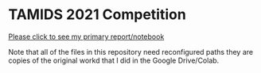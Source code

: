 # TAMIDS 2021 Competition

[Please click to see my primary report/notebook](https://colab.research.google.com/drive/1hGbayKvhIGHC8vurnq371of2EW553b7k?usp=sharing) 

Note that all of the files in this repository need reconfigured paths they are copies of the original workd that I did in the Google Drive/Colab.
